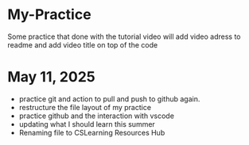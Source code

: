 # My-Practice
Some practice that done with the tutorial video
will add video adress to readme and add video title on top of the code

# May 11, 2025 
- practice git and action to pull and push to github again.
- restructure the file layout of my practice
- practice github and the interaction with vscode
- updating what I should learn this summer
- Renaming file to CSLearning Resources Hub
